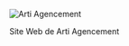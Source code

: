 ![Arti Agencement](http://lh3.googleusercontent.com/-FFPJBquUQ0U/UsCEaj8Nk7I/AAAAAAAAABI/jsTDR6yUxJU/s252-no/logo_final.png)

Site Web de Arti Agencement
